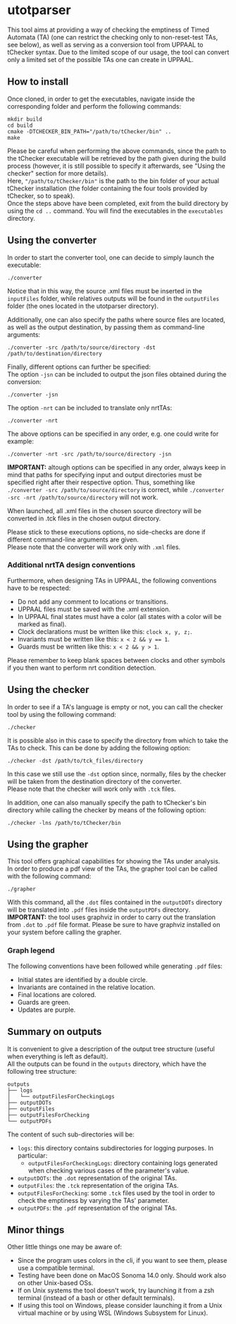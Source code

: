 # utotparser
This tool aims at providing a way of checking the emptiness of Timed Automata (TA) (one can restrict the checking only to non-reset-test TAs, see below), as well as serving as a conversion tool from UPPAAL to tChecker syntax.
Due to the limited scope of our usage, the tool can convert only a limited set of the possible TAs one can create in UPPAAL.

<h2>How to install</h2>

Once cloned, in order to get the executables, navigate inside the corresponding folder and perform the following commands:
```
mkdir build
cd build
cmake -DTCHECKER_BIN_PATH="/path/to/tChecker/bin" ..
make
```
Please be careful when performing the above commands, since the path to the tChecker executable will be retrieved by the path given during the build process (however, it is still possible to specify it afterwards, see "Using the checker" section for more details). <br>
Here, `"/path/to/tChecker/bin"` is the path to the bin folder of your actual tChecker installation (the folder containing the four tools provided by tChecker, so to speak).<br>
Once the steps above have been completed, exit from the build directory by using the `cd ..` command. You will find the executables in the `executables` directory.

<h2>Using the converter</h2>

In order to start the converter tool, one can decide to simply launch the executable:
```
./converter
```
Notice that in this way, the source .xml files must be inserted in the `inputFiles` folder, while relatives outputs will be found in the `outputFiles` folder (the ones located in the utotparser directory).

Additionally, one can also specify the paths where source files are located, as well as the output destination, by passing them as command-line arguments:
```
./converter -src /path/to/source/directory -dst /path/to/destination/directory
```

Finally, different options can further be specified: <br>
The option `-jsn` can be included to output the json files obtained during the conversion:
```
./converter -jsn
```
The option `-nrt` can be included to translate only nrtTAs:
```
./converter -nrt
```

The above options can be specified in any order, e.g. one could write for example:
```
./converter -nrt -src /path/to/source/directory -jsn
```
**IMPORTANT:** altough options can be specified in any order, always keep in mind that paths for specifying input and output directories must be specified right after their respective option. Thus, something like `./converter -src /path/to/source/directory` is correct, while  `./converter -src -nrt /path/to/source/directory` will not work.

When launched, all .xml files in the chosen source directory will be converted in .tck files in the chosen output directory.

Please stick to these executions options, no side-checks are done if different command-line arguments are given.<br>
Please note that the converter will work only with `.xml` files.

<h3>Additional nrtTA design conventions</h3>

Furthermore, when designing TAs in UPPAAL, the following conventions have to be respected:
* Do not add any comment to locations or transitions.
* UPPAAL files must be saved with the .xml extension.
* In UPPAAL final states must have a color (all states with a color will be marked as final).
* Clock declarations must be written like this: `clock x, y, z;`.
* Invariants must be written like this: `x < 2 && y == 1`.
* Guards must be written like this: `x < 2 && y > 1`.

Please remember to keep blank spaces between clocks and other symbols if you then want to perform nrt condition detection.

<h2>Using the checker</h2>

In order to see if a TA's language is empty or not, you can call the checker tool by using the following command:
```
./checker
```
It is possible also in this case to specify the directory from which to take the TAs to check. This can be done by adding the following option:
```
./checker -dst /path/to/tck_files/directory
```
In this case we still use the `-dst` option since, normally, files by the checker will be taken from the destination directory of the converter.<br>
Please note that the checker will work only with `.tck` files.

In addition, one can also manually specify the path to tChecker's bin directory while calling the checker by means of the following option:
```
./checker -lns /path/to/tChecker/bin
```

<h2>Using the grapher</h2>

This tool offers graphical capabilities for showing the TAs under analysis.<br>
In order to produce a pdf view of the TAs, the grapher tool can be called with the following command:
```
./grapher
```
With this command, all the `.dot` files contained in the `outputDOTs` directory will be translated into `.pdf` files inside the `outputPDFs` directory.<br>
**IMPORTANT:** the tool uses graphviz in order to carry out the translation from `.dot` to `.pdf` file format. Please be sure to have graphviz installed on your system before calling the grapher.

<h3>Graph legend</h3>

The following conventions have been followed while generating `.pdf` files:
* Initial states are identified by a double circle.
* Invariants are contained in the relative location.
* Final locations are colored.
* Guards are green.
* Updates are purple.

<h2>Summary on outputs</h2>

It is convenient to give a description of the output tree structure (useful when everything is left as default).<br>
All the outputs can be found in the `outputs` directory, which have the following tree structure:
```
outputs
├── logs
│   └── outputFilesForCheckingLogs
├── outputDOTs
├── outputFiles
├── outputFilesForChecking
└── outputPDFs
```
The content of such sub-directories will be:
* `logs`: this directory contains subdirectories for logging purposes. In particular:
    * `outputFilesForCheckingLogs`: directory containing logs generated when checking various cases of the parameter's value.
* `outputDOTs`: the `.dot` representation of the original TAs.
* `outputFiles`: the `.tck` representation of the origina TAs.
* `outputFilesForChecking`: some `.tck` files used by the tool in order to check the emptiness by varying the TAs' parameter.
* `outputPDFs`: the `.pdf` representation of the original TAs.

<h2>Minor things</h2>

Other little things one may be aware of:
* Since the program uses colors in the cli, if you want to see them, please use a compatible terminal.<br>
* Testing have been done on MacOS Sonoma 14.0 only. Should work also on other Unix-based OSs.
* If on Unix systems the tool doesn't work, try launching it from a zsh terminal (instead of a bash or other default terminals).
* If using this tool on Windows, please consider launching it from a Unix virtual machine or by using WSL (Windows Subsystem for Linux).
